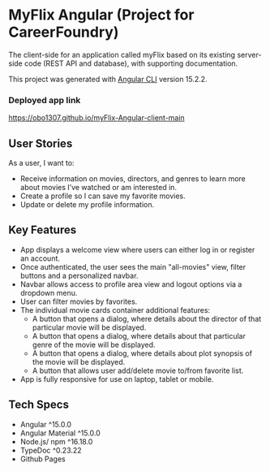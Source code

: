 # MyFlix Angular (Project for CareerFoundry)
The client-side for an application called myFlix based on its existing server-side code (REST API and database), with supporting documentation.

This project was generated with [Angular CLI](https://github.com/angular/angular-cli) version 15.2.2.

### Deployed app link

https://obo1307.github.io/myFlix-Angular-client-main

## User Stories

As a user, I want to:
* Receive information on movies, directors, and genres to learn more about movies I’ve watched or am interested in.
* Create a profile so I can save my favorite movies.
* Update or delete my profile information.

## Key Features

* App displays a welcome view where users can either log in or register an account.
* Once authenticated, the user sees the main "all-movies" view, filter buttons and a personalized navbar.
* Navbar allows access to profile area view and logout options via a dropdown menu.
* User can filter movies by favorites.
* The individual movie cards container additional features:
    * A button that opens a dialog,​ where details about the director of that particular movie will be displayed.
    * A button that opens a dialog,​ where details about that particular genre of the movie will be displayed.
    * A button that opens a dialog,​ where details about plot synopsis of the movie will be displayed.
    * A button that allows user add/delete movie to/from favorite list.
* App is fully responsive for use on laptop, tablet or mobile.


## Tech Specs

* Angular ^15.0.0
* Angular Material ^15.0.0
* Node.js/ npm ^16.18.0
* TypeDoc ^0.23.22
* Github Pages



 
